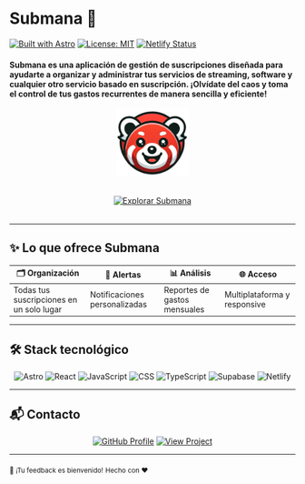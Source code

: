 # Submana 🚀

[![Built with Astro](https://img.shields.io/badge/Built%20with-Astro-ff5e00?logo=astro)](https://astro.build)
[![License: MIT](https://img.shields.io/badge/License-MIT-blue.svg)](LICENSE)
[![Netlify Status](https://api.netlify.com/api/v1/badges/5ffbd263-14f4-4294-96d8-1d7713b630af/deploy-status)](https://app.netlify.com/sites/submana/deploys)

#### **Submana** es una **aplicación de gestión de suscripciones** diseñada para ayudarte a organizar y administrar tus servicios de streaming, software y cualquier otro servicio basado en suscripción. ¡Olvídate del caos y toma el control de tus gastos recurrentes de manera sencilla y eficiente!

<div align="center" style="text-align: center;">
  <img style="width: 8rem" src="/src/images/submanaLogo.webp" alt="Submana logo">
</div>
<div align="center" style="margin: 2rem 0;"> <a href="https://submana.netlify.app"> <img src="https://img.shields.io/badge/Visitar_Submana-41B883?style=for-the-badge&logo=window-restore&logoColor=black" alt="Explorar Submana"> </a> </div>

---

## ✨ Lo que ofrece Submana

| 🗂️ **Organización** | 🔔 **Alertas** | 📊 **Análisis** | 🌐 **Acceso** |
|---------------------|----------------|-----------------|---------------|
| Todas tus suscripciones en un solo lugar | Notificaciones personalizadas | Reportes de gastos mensuales | Multiplataforma y responsive |

---

## 🛠 Stack tecnológico

<div align="center">
  <img src="https://img.shields.io/badge/Astro-FF5E00?logo=astro&logoColor=white" alt="Astro">
  <img src="https://img.shields.io/badge/React-61DAFB?logo=react&logoColor=white" alt="React">
  <img src="https://img.shields.io/badge/JavaScript-F7DF1E?logo=javascript&logoColor=black" alt="JavaScript">
  <img src="https://img.shields.io/badge/CSS-1572B6?logo=css3&logoColor=white" alt="CSS">
  <img src="https://img.shields.io/badge/TypeScript-3178C6?logo=typescript&logoColor=white" alt="TypeScript">
  <img src="https://img.shields.io/badge/Supabase-3ECF8E?logo=supabase&logoColor=white" alt="Supabase">
  <img src="https://img.shields.io/badge/Netlify-00C7B7?logo=netlify&logoColor=white" alt="Netlify">
</div>

---

## 📬 Contacto

<div align="center">

[![GitHub Profile](https://img.shields.io/badge/Diego_Mardomingo-181717?logo=github&logoColor=white&style=for-the-badge)](https://github.com/Diego-Mardomingo)
[![View Project](https://img.shields.io/badge/Ver_Repositorio-41B883?logo=github&logoColor=white&style=for-the-badge)](https://github.com/Diego-Mardomingo/Submana)

</div>

---
<sub>📌  ¡Tu feedback es bienvenido!</sub>
<sub>Hecho con ❤️</sub>
